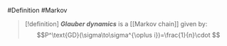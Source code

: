#Definition #Markov 

> [!definition]
> ***Glauber dynamics*** is a [[Markov chain]] given by: $$P^\text{GD}(\sigma\to\sigma^{\oplus i})=\frac{1}{n}\cdot $$